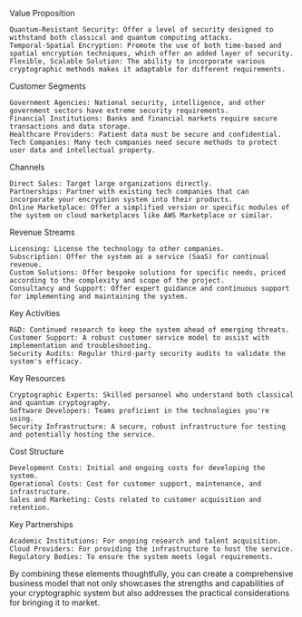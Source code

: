 Value Proposition

    Quantum-Resistant Security: Offer a level of security designed to withstand both classical and quantum computing attacks.
    Temporal-Spatial Encryption: Promote the use of both time-based and spatial encryption techniques, which offer an added layer of security.
    Flexible, Scalable Solution: The ability to incorporate various cryptographic methods makes it adaptable for different requirements.

Customer Segments

    Government Agencies: National security, intelligence, and other government sectors have extreme security requirements.
    Financial Institutions: Banks and financial markets require secure transactions and data storage.
    Healthcare Providers: Patient data must be secure and confidential.
    Tech Companies: Many tech companies need secure methods to protect user data and intellectual property.

Channels

    Direct Sales: Target large organizations directly.
    Partnerships: Partner with existing tech companies that can incorporate your encryption system into their products.
    Online Marketplace: Offer a simplified version or specific modules of the system on cloud marketplaces like AWS Marketplace or similar.

Revenue Streams

    Licensing: License the technology to other companies.
    Subscription: Offer the system as a service (SaaS) for continual revenue.
    Custom Solutions: Offer bespoke solutions for specific needs, priced according to the complexity and scope of the project.
    Consultancy and Support: Offer expert guidance and continuous support for implementing and maintaining the system.

Key Activities

    R&D: Continued research to keep the system ahead of emerging threats.
    Customer Support: A robust customer service model to assist with implementation and troubleshooting.
    Security Audits: Regular third-party security audits to validate the system's efficacy.

Key Resources

    Cryptographic Experts: Skilled personnel who understand both classical and quantum cryptography.
    Software Developers: Teams proficient in the technologies you're using.
    Security Infrastructure: A secure, robust infrastructure for testing and potentially hosting the service.

Cost Structure

    Development Costs: Initial and ongoing costs for developing the system.
    Operational Costs: Cost for customer support, maintenance, and infrastructure.
    Sales and Marketing: Costs related to customer acquisition and retention.

Key Partnerships

    Academic Institutions: For ongoing research and talent acquisition.
    Cloud Providers: For providing the infrastructure to host the service.
    Regulatory Bodies: To ensure the system meets legal requirements.

By combining these elements thoughtfully, you can create a comprehensive business model that not only showcases the strengths and capabilities of your cryptographic system but also addresses the practical considerations for bringing it to market.